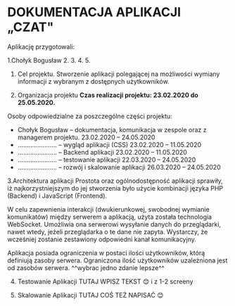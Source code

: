 # DOKUMENTACJA APLIKACJI „CZAT"

Aplikację przygotowali:

1.Chołyk Bogusław
2.
3.
4.
5.


1. Cel projektu.
Stworzenie aplikacji polegającej na możliwości wymiany informacji z wybranym z dostępnych użytkowników.

2. Organizacja projektu
**Czas realizacji projektu: 23.02.2020 do 25.05.2020.**

Osoby odpowiedzialne za poszczególne części projektu:
-	Chołyk Bogusław – dokumentacja, komunikacja w zespole oraz z managerem projektu. 23.02.2020 – 24.05.2020
-	…………………. – wygląd aplikacji (CSS) 23.02.2020 – 11.05.2020
-	…………………. – Backend aplikacji 23.02.2020 – 11.05.2020
-	…………………. – testowanie aplikacji 22.03.2020 – 24.05.2020
-	…………………. – rozwój i skalowanie aplikacji 26.03.2020 – 24.05.2020

3.Architektura aplikacji 
Prostota oraz ogólnodostępność aplikacji sprawiły, iż najkorzystniejszym do jej stworzenia było użycie kombinacji języka PHP (Backend) i JavaScript (Frontend).

W celu zapewnienia interakcji (dwukierunkowej, swobodnej wymianie komunikatów) między serwerem a aplikacją, użyta została technologia WebSocket. Umożliwia ona serwerowi wysyłanie danych do przeglądarki, nawet wtedy, jeżeli przeglądarka o te dane nie zapyta. Wystarczy, że wcześniej zostanie zestawiony odpowiedni kanał komunikacyjny.

Aplikacja posiada ograniczenia w postaci ilości użytkowników, którą definiują zasoby serwera.
Ograniczona ilość użytkowników uzależniona jest od zasobów serwera.
^^wybrac jedno zdanie lepsze^^

4. Testowanie Aplikacji
TUTAJ WPISZ TEKST 😊 i z 1-2 screeny	

5. Skalowanie Aplikacji
TUTAJ COŚ TEŻ NAPISAĆ 😊
